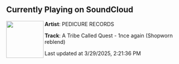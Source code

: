 ## Currently Playing on SoundCloud

[<img align="left" width="100" src="https://i1.sndcdn.com/artworks-ga8CGNJAhytcJJxE-KC24OA-t500x500.png">](https://soundcloud.com/pedicure-records/a-tribe-called-quest-1nce-again-shopworn-reblend?in=saxurn/sets/recursed)

**Artist**: PEDICURE RECORDS 

**Track**: A Tribe Called Quest - 1nce again (Shopworn reblend)

Last updated at 3/29/2025, 2:21:36 PM
